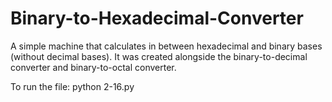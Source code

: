 # Binary-to-Hexadecimal-Converter
A simple machine that calculates in between hexadecimal and binary bases (without decimal bases).
It was created alongside the binary-to-decimal converter and binary-to-octal converter.

To run the file: python 2-16.py
